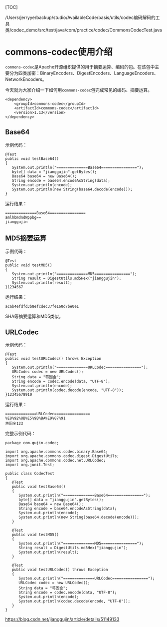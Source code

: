 [TOC]

/Users/jerryye/backup/studio/AvailableCode/basis/utils/codec编码解码的工具类/codec_demo/src/test/java/com/practice/codec/CommonsCodecTest.java

# commons-codec使用介绍

`commons-codec`是Apache开源组织提供的用于摘要运算、编码的包。在该包中主要分为四类加密：BinaryEncoders、DigestEncoders、LanguageEncoders、NetworkEncoders。

今天就为大家介绍一下如何用`commons-codec`包完成常见的编码、摘要运算。

```
<dependency>
    <groupId>commons-codec</groupId>
    <artifactId>commons-codec</artifactId>
    <version>1.13</version>
</dependency>
```



## Base64

示例代码：

```
@Test
public void testBase64()
{
   System.out.println("==============Base64================");
   byte[] data = "jianggujin".getBytes();
   Base64 base64 = new Base64();
   String encode = base64.encodeAsString(data);
   System.out.println(encode);
   System.out.println(new String(base64.decode(encode)));
} 
```

运行结果：

```
==============Base64================
amlhbmdndWppbg==
jianggujin 
```

## MD5摘要运算

示例代码：

```
@Test
public void testMD5()
{
   System.out.println("==============MD5================");
   String result = DigestUtils.md5Hex("jianggujin");
   System.out.println(result);
}1234567
```

运行结果：

```
acab4efdfd3b8efcdec37fe160d7be0e1
```

SHA等摘要运算和MD5类似。

## URLCodec

示例代码：

```
@Test
public void testURLCodec() throws Exception
{
   System.out.println("==============URLCodec================");
   URLCodec codec = new URLCodec();
   String data = "蒋固金";
   String encode = codec.encode(data, "UTF-8");
   System.out.println(encode);
   System.out.println(codec.decode(encode, "UTF-8"));
}12345678910
```

运行结果：

```
==============URLCodec================
%E8%92%8B%E5%9B%BA%E9%87%91
蒋固金123
```

完整示例代码：

```
package com.gujin.codec;

import org.apache.commons.codec.binary.Base64;
import org.apache.commons.codec.digest.DigestUtils;
import org.apache.commons.codec.net.URLCodec;
import org.junit.Test;

public class CodecTest
{
   @Test
   public void testBase64()
   {
      System.out.println("==============Base64================");
      byte[] data = "jianggujin".getBytes();
      Base64 base64 = new Base64();
      String encode = base64.encodeAsString(data);
      System.out.println(encode);
      System.out.println(new String(base64.decode(encode)));
   }

   @Test
   public void testMD5()
   {
      System.out.println("==============MD5================");
      String result = DigestUtils.md5Hex("jianggujin");
      System.out.println(result);
   }

   @Test
   public void testURLCodec() throws Exception
   {
      System.out.println("==============URLCodec================");
      URLCodec codec = new URLCodec();
      String data = "蒋固金";
      String encode = codec.encode(data, "UTF-8");
      System.out.println(encode);
      System.out.println(codec.decode(encode, "UTF-8"));
   }
}
```







https://blog.csdn.net/jianggujin/article/details/51149133